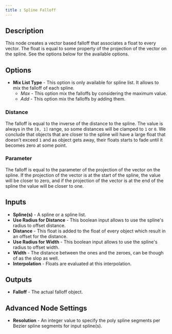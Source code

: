 ```yaml
---
title : Spline Falloff
---
```


## Description

This node creates a vector based falloff that associates a float to every
vector. The float is equal to some property of the projection of the vector on
the spline. See the options below for the available options. 

## Options

- **Mix List Type** - This option is only available for spline list. It allows
  to mix the falloff of each spline.
  - *Max* - This option mix the falloffs by considering the maximum value.
  - *Add* - This option mix the falloffs by adding them.

### Distance

The falloff is equal to the inverse of the distance to the spline. The value is
always in the `[0, 1]` range, so some distances will be clamped to `1` or `0`.
We conclude that objects that are closer to the spline will have a large float
that doesn't exceed `1` and as object gets away, their floats starts to fade
until it becomes zero at some point.

### Parameter

The falloff is equal to the parameter of the projection of the vector on the
spline. If the projection of the vector is at the start of the spline, the value
will be closer to zero, and if the projection of the vector is at the end of the
spline the value will be closer to one.

## Inputs

- **Spline(s)** - A spline or a spline list.
- **Use Radius for Distance** - This boolean input allows to use the spline's
  radius to offset distance.
- **Distance** - This float is added to the float of every object which result
  in an offset for the distance.
- **Use Radius for Width** - This boolean input allows to use the spline's
  radius to offset width.
- **Width** - The distance between the ones and the zeroes, can be though of as
  the slop as well.
- **Interpolation** - Floats are evaluated at this interpolation.

## Outputs

- **Falloff** - The actual falloff object.

## Advanced Node Settings

- **Resolution** - An integer value to specify the poly spline segments per Bezier
    spline segments for input spline(s).
